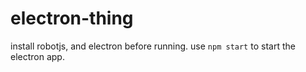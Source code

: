 # electron-thing
install robotjs, and electron before running. use `npm start` to start the electron app.